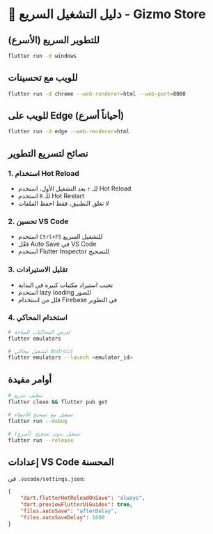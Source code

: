 # 🚀 دليل التشغيل السريع - Gizmo Store

## للتطوير السريع (الأسرع)
```bash
flutter run -d windows
```

## للويب مع تحسينات
```bash
flutter run -d chrome --web-renderer=html --web-port=8080
```

## للويب على Edge (أحياناً أسرع)
```bash
flutter run -d edge --web-renderer=html
```

## نصائح لتسريع التطوير

### 1. استخدام Hot Reload
- بعد التشغيل الأول، استخدم `r` للـ Hot Reload
- استخدم `R` للـ Hot Restart
- لا تغلق التطبيق، فقط احفظ الملفات

### 2. تحسين VS Code
- استخدم `Ctrl+F5` للتشغيل السريع
- فعّل Auto Save في VS Code
- استخدم Flutter Inspector للتصحيح

### 3. تقليل الاستيرادات
- تجنب استيراد مكتبات كبيرة في البداية
- استخدم lazy loading للصور
- قلل من استخدام Firebase في التطوير

### 4. استخدام المحاكي
```bash
# لعرض المحاكيات المتاحة
flutter emulators

# لتشغيل محاكي Android
flutter emulators --launch <emulator_id>
```

## أوامر مفيدة

```bash
# تنظيف سريع
flutter clean && flutter pub get

# تشغيل مع تصحيح الأخطاء
flutter run --debug

# تشغيل بدون تصحيح (أسرع)
flutter run --release
```

## إعدادات VS Code المحسنة

في `.vscode/settings.json`:
```json
{
    "dart.flutterHotReloadOnSave": "always",
    "dart.previewFlutterUiGuides": true,
    "files.autoSave": "afterDelay",
    "files.autoSaveDelay": 1000
}
```
